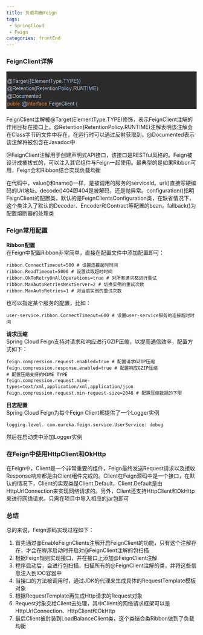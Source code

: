 ```yaml
---
title: 负载均衡Feign
tags: 
 - SpringCloud
 - Feign
categories: frontEnd
---
```


### FeignClient详解
![](../../.vuepress/public/img/201911121651.png)

FeignClient注解被@Target(ElementType.TYPE)修饰，表示FeignClient注解的作用目标在接口上。@Retention(RetentionPolicy.RUNTIME)注解表明该注解会在Class字节码文件中存在，在运行时可以通过反射获取到。@Documented表示该注解将被包含在Javadoc中

@FeignClient注解用于创建声明式API接口，该接口是RESTful风格的。Feign被设计成插拔式的，可以注入其它组件与Feign一起使用。最典型的是如果Ribbon可用，Feign会和Ribbon结合实现负载均衡

在代码中，value()和name()一样，是被调用的服务的serviceId。url()直接写硬编码的Url地址。decode()404即404是被解码，还是抛异常。configuration()指明FeignClient的配置类，默认的是FeignClientsConfiguration类，在缺省情况下，这个类注入了默认的Decoder、Encoder和Contract等配置的bean。fallback()为配置熔断器的处理类

### Feign常用配置
**Ribbon配置**  
在Feign中配置Ribbon非常简单，直接在配置文件中添加配置即可：
```
ribbon.ConnectTimeout=500 # 设置连接超时时间
ribbon.ReadTimeout=5000 # 设置读取超时时间
ribbon.OkToRetryOnAllOperations=true # 对所有请求都进行重试
ribbon.MaxAutoRetriesNextServer=2 # 切换实例的重试次数
ribbon.MaxAutoRetries=1 # 对当前实例的重试次数
```
也可以指定某个服务的配置，比如：
```
user-service.ribbon.ConnectTimeout=600 # 设置user-service服务的连接超时时间
```

    
**请求压缩**  
Spring Cloud Feign支持对请求和响应进行GZIP压缩，以提高通信效率，配置方式如下：
```
feign.compression.request.enabled=true # 配置请求GZIP压缩
feign.compression.response.enabled=true # 配置响应GZIP压缩
# 配置压缩支持的MIME TYPE
feign.compression.request.mime-types=text/xml,application/xml,application/json 
feign.compression.request.min-request-size=2048 # 配置压缩数据的下限
```

**日志配置**  
Spring Cloud Feign为每个Feign Client都提供了一个Logger实例  
```
logging.level. com.eureka.feign.service.UserService: debug 
```
然后在启动类中添加Logger实例

### 在Feign中使用HttpClient和OkHttp
在Feign中，Client是一个非常重要的组件，Feign最终发送Request请求以及接收Response响应都是由Client组件完成的。Client在Feign源码中是一个接口，在默认的情况下，Client的实现类是Client.Default，Client.Default是由HttpUrlConnection来实现网络请求的。另外，Client还支持HttpClient和OkHttp来进行网络请求。只需在项目中导入相应的jar包即可

### 总结
总的来说，Feign源码实现过程如下：
1. 首先通过@EnableFeignClients注解开启FeignClient的功能，只有这个注解存在，才会在程序启动时开启对@FeignClient注解的包扫描  
2. 根据Feign规则实现接口，并在接口上添加@FeignClient注解
3. 程序启动后，会进行包扫描，扫描所有的@FeignClient注解的类，并将这些信息注入到IOC容器中
4. 当接口的方法被调用时，通过JDK的代理来生成具体的RequestTemplate模板对象
5. 根据RequestTemplate再生成Http请求的Request对象
6. Request对象交给Client去处理，其中Client的网络请求框架可以是HttpUrlConnection、HttpClient和OkHttp
7. 最后Client被封装到LoadBalanceClient类，这个类结合类Ribbon做到了负载均衡

